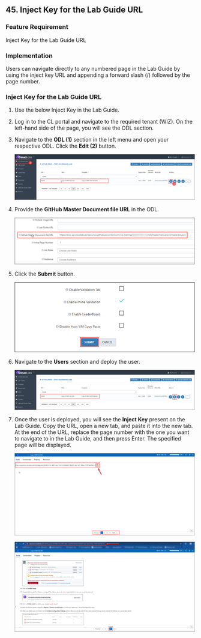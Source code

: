 ## 45. Inject Key for the Lab Guide URL

### Feature Requirement

Inject Key for the Lab Guide URL

### Implementation

Users can navigate directly to any numbered page in the Lab Guide by using the inject key URL and appending a forward slash (/) followed by the page number.

### Inject Key for the Lab Guide URL

1. Use the below Inject Key in the Lab Guide.

   <inject value="https://experience.cloudlabs.ai/#/odl/labguide/" key="ODLUniqueName" value="/" key="AttendeeUniqueName" value="/1/1" enableCopy="true" />

2. Log in to the CL portal and navigate to the required tenant (WIZ). On the left-hand side of the page, you will see the ODL section.

3. Navigate to the **ODL (1)** section in the left menu and open your respective ODL. Click the **Edit (2)** button. 

   ![](./Img/01.png)

4. Provide the **GitHub Master Document file URL** in the ODL.

   ![](./Img/02.png)

5. Click the **Submit** button. 

   ![](./Img/03.png)

6. Navigate to the **Users** section and deploy the user. 

   ![](./Img/04.png)

7. Once the user is deployed, you will see the **Inject Key** present on the Lab Guide. Copy the URL, open a new tab, and paste it into the new tab. At the end of the URL, replace the page number with the one you want to navigate to in the Lab Guide, and then press Enter. The specified page will be displayed.

   ![](./Img/05.png)

   ![](./Img/06.png)

